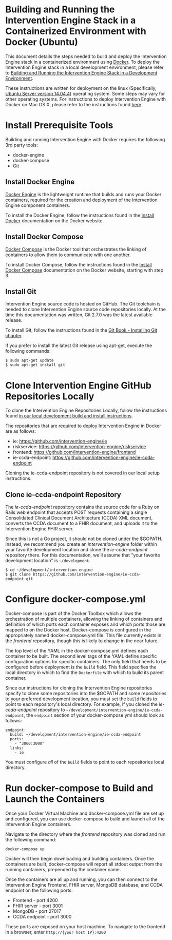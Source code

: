 Building and Running the Intervention Engine Stack in a Containerized Environment with Docker (Ubuntu)
========================================================================================================

This document details the steps needed to build and deploy the Intervention Engine stack in a containerized environment using [Docker](https://www.docker.com/). To deploy the Intervention Engine stack in a local development environment, please refer to [Building and Running the Intervention Engine Stack in a Development Environment](https://github.com/intervention-engine/ie/blob/master/docs/dev_install.md).

These instructions are written for deployment on the linux (Specifically, [Ubuntu Server version 14.04.4](http://www.ubuntu.com/download/server)) operating system. Some steps may vary for other operating systems. For instructions to deploy Intervention Engine with Docker on Mac OS X, please refer to the instructions found [here](https://github.com/intervention-engine/ie/blob/master/docs/docker-mac.md)

Install Prerequisite Tools
==========================

Building and running Intervention Engine with Docker requires the following 3rd party tools:

- docker-engine
- docker-compose
- Git

Install Docker Engine
---------------------
[Docker Engine](https://www.docker.com/products/docker-engine) is the lightweight runtime that builds and runs your Docker containers, required for the creation and deployment of the Intervention Engine component containers.

To install the Docker Engine, follow the instructions found in the [Install Docker](https://docs.docker.com/linux/step_one/) documentation on the Docker website.

Install Docker Compose
----------------------

[Docker Compose](https://docs.docker.com/compose/overview/) is the Docker tool that orchestrates the linking of containers to allow them to communicate with one another.

To install Docker Compose, follow the instructions found in the [Install Docker Compose](https://docs.docker.com/compose/install/) documentation on the Docker website, starting with step 3.

Install Git
-----------
Intervention Engine source code is hosted on GitHub. The Git toolchain is needed to clone Intervention Engine source code repositories locally. At the time this documentation was written, Git 2.7.0 was the latest available release.

To install Git, follow the instructions found in the [Git Book - Installing Git chapter](https://git-scm.com/book/en/v2/Getting-Started-Installing-Git).

If you prefer to install the latest Git release using apt-get, execute the following commands:

```
$ sudo apt-get update
$ sudo apt-get install git
```

Clone Intervention Engine GitHub Repositories Locally
=====================================================
To clone the Intervention Engine Repositories Locally, follow the instructions found [in our local development build and install instructions](https://github.com/intervention-engine/ie/blob/master/docs/dev_install.md#clone-intervention-engine-github-repositories-locally).

The repositories that are required to deploy Intervention Engine in Docker are as follows:

-	ie: https://github.com/intervention-engine/ie
-	riskservice: https://github.com/intervention-engine/riskservice
-	frontend: https://github.com/intervention-engine/frontend
- ie-ccda-endpoint: https://github.com/intervention-engine/ie-ccda-endpoint

Cloning the ie-ccda-endpoint repository is not covered in our local setup instructions.

Clone ie-ccda-endpoint Repository
---------------------------------
The *ie-ccda-endpoint* repository contains the source code for a Ruby on Rails web endpoint that accepts POST requests containing a single Consolidated Clinical Document Architecture (CCDA) XML document, converts the CCDA document to a FHIR document, and uploads it to the Intervention Engine FHIR server.

Since this is not a Go project, it should not be cloned under the $GOPATH. Instead, we recommend you create an *intervention-engine* folder within your favorite development location and clone the *ie-ccda-endpoint* repository there. For this documentation, we'll assume that "your favorite development location" is `~/development`.

```
$ cd ~/development/intervention-engine
$ git clone https://github.com/intervention-engine/ie-ccda-endpoint.git
```

Configure docker-compose.yml
============================
Docker-compose is part of the Docker Toolbox which allows the orchestration of multiple containers, allowing the linking of containers and definition of which ports each container exposes and which ports those are mapped to on the Docker host. Docker-compose is configured in the appropriately named docker-compose.yml file. This file currently exists in the *frontend* repository, though this is likely to change in the near future.

The top level of the YAML in the docker-compose.yml defines each container to be built. The second level tags of the YAML define specific configuration options for specific containers. The only field that needs to be configured before deployment is the `build` field. This field specifies the local directory in which to find the `Dockerfile` with which to build its parent container.

Since our instructions for cloning the Intervention Engine repositories specify to clone some repositories into the $GOPATH and some repositories to your preferred development location, you must set the `build` fields to point to each repository's local directory. For example, if you cloned the *ie-ccda-endpoint* repository to `~/development/intervention-engine/ie-ccda-endpoint`, the `endpoint` section of your docker-compose.yml should look as follows:

```
endpoint:
  build: ~/development/intervention-engine/ie-ccda-endpoint
  ports:
    - "3000:3000"
  links:
    - ie

```

You must configure *all* of the `build` fields to point to each repositories local directory.

Run docker-compose to Build and Launch the Containers
=====================================================
Once your Docker Virtual Machine and docker-compose.yml file are set up and configured, you can use docker-compose to build and launch all of the Intervention Engine containers.

Navigate to the directory where the *frontend* repository was cloned and run the following command:

```
docker-compose up
```

Docker will then begin downloading and building containers. Once the containers are built, docker-compose will report all stdout output from the running containers, prepended by the container name.

Once the containers are all up and running, you can then connect to the Intervention Engine Frontend, FHIR server, MongoDB database, and CCDA endpoint on the following ports:

- Frontend - port 4200
- FHIR server - port 3001
- MongoDB - port 27017
- CCDA endpoint - port 3000

These ports are exposed on your host machine. To navigate to the frontend in a browser, enter `http://{your host IP}:4200`
